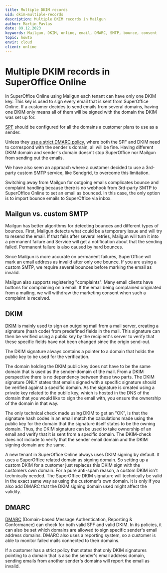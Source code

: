 ```yaml
---
title: Multiple DKIM records
uid: dkim-multiple-records
description: Multiple DKIM records in Mailgun
author: Martin Pavlas
date: 09.12.2023
keywords: Mailgun, DKIM, online, email, DMARC, SMTP, bounce, consent
topic: howto
envir: cloud
client: online
---
```


# Multiple DKIM records in SuperOffice Online

In SuperOffice Online using Mailgun each tenant can have only one DKIM key. This key is used to sign every email that is sent from SuperOffice Online. If a customer decides to send emails from several domains, having one DKIM only means all of them will be signed with the domain the DKIM was set up for.

[SPF][3] should be configured for all the domains a customer plans to use as a sender.

Unless they [use a strict DMARC policy](#dmarc), where both the SPF and DKIM need to correspond with the sender's domain, all will be fine. Having different DKIM domain and sender's domain doesn't stop SuperOffice nor Mailgun from sending out the emails.

We have also seen an approach where a customer decided to use a 3rd-party custom SMTP service, like Sendgrid, to overcome this limitation.

Switching away from Mailgun for outgoing emails complicates bounce and complaint handling because there is no webhook from 3rd-party SMTP to SuperOffice Online to set an email as bounced. In this case, the only option is to import bounce emails to SuperOffice via inbox.

## Mailgun vs. custom SMTP

Mailgun has better algorithms for detecting bounces and different types of bounces. First, Mailgun detects what could be a temporary issue and will try to resend the email. If that fails after several retries, Mailgun will turn it into a permanent failure and Service will get a notification about that the sending failed. Permanent failure is also caused by hard bounces.

Since Mailgun is more accurate on permanent failures, SuperOffice will mark an email address as invalid after only one bounce. If you are using a custom SMTP, we require several bounces before marking the email as invalid.

Mailgun also supports registering "complaints". Many email clients have buttons for complaining on a email. If the email being complained originated from a mailing, we will withdraw the marketing consent when such a complaint is received.

## DKIM

[DKIM][1] is mainly used to sign an outgoing mail from a mail server, creating a signature (hash code) from predefined fields in the mail. This signature can then be verified using a public key by the recipient's server to verify that these specific fields have not been changed since the origin send-out.

The DKIM signature always contains a pointer to a domain that holds the public key to be used for the verification.

The domain holding the DKIM public key does not have to be the same domain that is used as the sender-domain of the mail. From a DKIM perspective there is no dependency between these two parts. The DKIM signature ONLY states that emails signed with a specific signature should be verified against a specific domain. As the signature is created using a private key related to the public key, which is hosted in the DNS of the domain that you would like to sign the email with, you ensure the ownership of the domain in that way.

The only technical check made using DKIM to get an "OK", is that the signature hash codes in an email match the calculations made using the public key for the domain that the signature itself states to be the owning domain. Thus, the DKIM signature can be used to take ownership of an email and verify that it is sent from a specific domain. The DKIM-check does not include to verify that the sender email domain and the DKIM signing domain are the same.

A new tenant in SuperOffice Online always uses DKIM signing by default. It uses a SuperOffice related domain as signing domain. So setting up a custom DKIM for a customer just replaces this DKIM sign with the customers own domain. For a pure anti-spam reason, a custom DKIM isn't technically needed. The SuperOffice DKIM signature will technically be valid in the exact same way as using the customer's own domain. It is only if you also add DMARC that the DKIM signing domain used might affect the validity.

## DMARC

[DMARC][2] (Domain-based Message Authentication, Reporting & Conformance) can check for both valid SPF and valid DKIM. In its policies, it can also be set which domains are allowed to sign specific sender's email address domains. DMARC also uses a reporting system, so a customer is able to monitor failed mails connected to their domains.

If a customer has a strict policy that states that only DKIM signatures pointing to a domain that is also the sender's email address domain, sending emails from another sender's domains will report the email as invalid.

<!-- Referenced links -->
[1]: https://en.wikipedia.org/wiki/DomainKeys_Identified_Mail
[2]: https://dmarc.org/
[3]: https://en.wikipedia.org/wiki/Sender_Policy_Framework

<!-- Referenced images -->